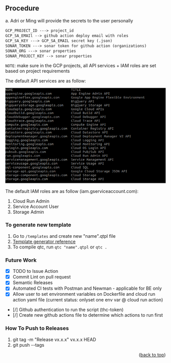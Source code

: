 ## Procedure

a. Adri or Ming will provide the secrets to the user personally

```
GCP_PROJECT_ID ---> project_id
GCP_SA_EMAIl --> github action deploy email with roles
GCP_SA_KEY ---> GCP_SA_EMAIL secret key (.json)
SONAR_TOKEN ---> sonar token for github action (organizations)
SONAR_ORG ---> sonar properties
SONAR_PROJECT_KEY --> sonar properties
```

`NOTE`: make sure in the GCP projects, all API services + IAM roles are set based on project requirements

The default API services are as follow:

![gcloud services](/img/gcloud-services.png)


The default IAM roles are as follow (iam.gserviceaccount.com):

1. Cloud Run Admin
2. Service Account User
3. Storage Admin


### To generate new template

1. Go to `/templates` and create new "name".qtpl file
2. [Template generator reference](https://github.com/valyala/quicktemplate)
3. To compile qtc, run `qtc "name".qtpl` or `qtc .`

### Future Work

- [x] TODO to Issue Action
- [x] Commit Lint on pull request
- [x] Semantic Releases
- [x] Automated CI tests with Postman and Newman - applicable for BE only
- [x] Allow user to set environment variables on Dockerfile and cloud run action yaml file (current status: onlyset one env var @ cloud run action)
- [/] Github authentication to run the script (thc-token)
- [/] Create new github actions file to determine which actions to run first


### How To Push to Releases

1. git tag -m "Release vx.x.x" vx.x.x HEAD
2. git push --tags

<p align="right">(<a href="#top">back to top</a>)</p>